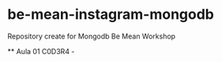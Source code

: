 # be-mean-instagram-mongodb
Repository create for Mongodb Be Mean Workshop

** Aula 01  C0D3R4 - 


